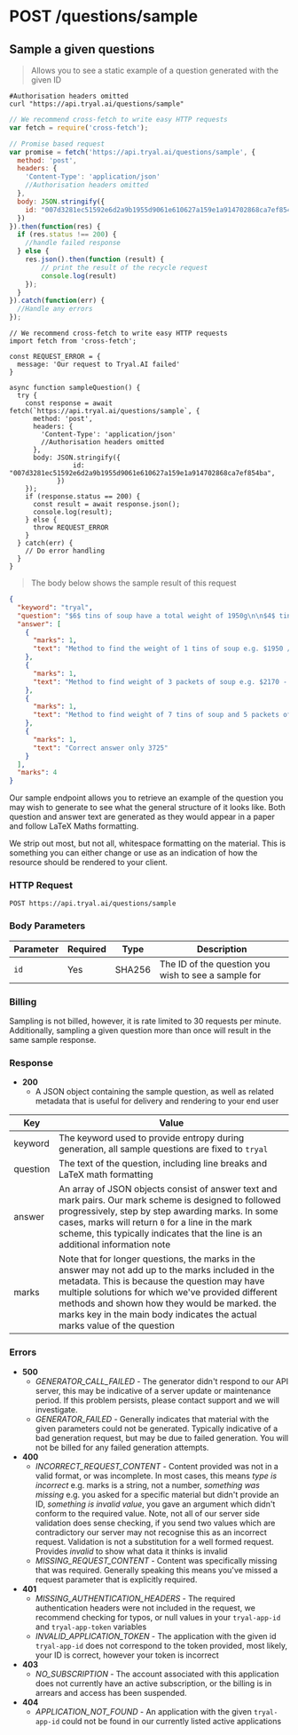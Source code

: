 # <span class="post">POST</span> /questions/sample

## Sample a given questions

> Allows you to see a static example of a question generated with the given ID

```shell
#Authorisation headers omitted
curl "https://api.tryal.ai/questions/sample"
```

```javascript
// We recommend cross-fetch to write easy HTTP requests
var fetch = require('cross-fetch');

// Promise based request
var promise = fetch('https://api.tryal.ai/questions/sample', {
  method: 'post',
  headers: {
    'Content-Type': 'application/json'
    //Authorisation headers omitted
  }, 
  body: JSON.stringify({
    id: "007d3281ec51592e6d2a9b1955d9061e610627a159e1a914702868ca7ef854ba",
  })
}).then(function(res) {
  if (res.status !== 200) {
    //handle failed response
  } else {
    res.json().then(function (result) {
        // print the result of the recycle request
    	console.log(result)
    });
  }
}).catch(function(err) {
  //Handle any errors
});
```

```javascript--ESNext
// We recommend cross-fetch to write easy HTTP requests
import fetch from 'cross-fetch';

const REQUEST_ERROR = {
  message: 'Our request to Tryal.AI failed'
}

async function sampleQuestion() {
  try {
    const response = await fetch(`https://api.tryal.ai/questions/sample`, {
      method: 'post',
      headers: {
        'Content-Type': 'application/json'
        //Authorisation headers omitted
      },
      body: JSON.stringify({
				id: "007d3281ec51592e6d2a9b1955d9061e610627a159e1a914702868ca7ef854ba",
			})
    });
    if (response.status == 200) {
      const result = await response.json();
      console.log(result);
    } else {
      throw REQUEST_ERROR
    }
  } catch(err) {
    // Do error handling
  }
}
```

> The body below shows the sample result of this request

```json
{
  "keyword": "tryal",
  "question": "$6$ tins of soup have a total weight of 1950g\n\n$4$ tins of soup and $3$ packets of soup have a total weight of 2170g\n\nWork out the total weight of 7 tins of soup and 5 packets of soup\n\n\n\n",
  "answer": [
    {
      "marks": 1,
      "text": "Method to find the weight of 1 tins of soup e.g. $1950 / 6$ (325)"
    },
    {
      "marks": 1,
      "text": "Method to find weight of 3 packets of soup e.g. $2170 - 1300 = 870$"
    },
    {
      "marks": 1,
      "text": "Method to find weight of 7 tins of soup and 5 packets of soup $7 \\times 325$, $5 \\time 290$"
    },
    {
      "marks": 1,
      "text": "Correct answer only 3725"
    }
  ],
  "marks": 4
}
```

Our sample endpoint allows you to retrieve an example of the question you may wish to generate to see what the general structure of it looks like. Both question and answer text are generated as they would appear in a paper and follow LaTeX Maths formatting. 

We strip out most, but not all, whitespace formatting on the material. This is something you can either change or use as an indication of how the resource should be rendered to your client.

### HTTP Request

`POST https://api.tryal.ai/questions/sample`


### Body Parameters

Parameter | Required | Type | Description 
--------- | ------- | ----- | -----------
`id` | Yes | SHA256 | The ID of the question you wish to see a sample for

### Billing

Sampling is not billed, however, it is rate limited to 30 requests per minute. Additionally, sampling a given question more than once will result in the same sample response.

### Response

- **200**
  - A JSON object containing the sample question, as well as related metadata that is useful for delivery and rendering to your end user

Key | Value
--- | -----
keyword | The keyword used to provide entropy during generation, all sample questions are fixed to `tryal`
question | The text of the question, including line breaks and LaTeX math formatting
answer | An array of JSON objects consist of answer text and mark pairs. Our mark scheme is designed to followed progressively, step by step awarding marks. In some cases, marks will return `0` for a line in the mark scheme, this typically indicates that the line is an additional information note
marks | Note that for longer questions, the marks in the answer may not add up to the marks included in the metadata. This is because the question may have multiple solutions for which we've provided different methods and shown how they would be marked. the marks key in the main body indicates the actual marks value of the question


### Errors
- **500**
  - *GENERATOR_CALL_FAILED* - The generator didn't respond to our API server, this may be indicative of a server
    update or maintenance period. If this problem persists, please contact support and we will investigate.
  - *GENERATOR_FAILED* - Generally indicates that material with the given parameters could not be generated. Typically indicative of a bad generation request, but may be due to failed generation. You will not be billed for any failed generation attempts.
- **400**
  - *INCORRECT_REQUEST_CONTENT* - Content provided was not in a valid format, or was incomplete. In 
    most cases, this means *type is incorrect* e.g. marks is a string, not a number, *something was missing*
    e.g. you asked for a specific material but didn't provide an ID, *something is invalid value*, you gave
    an argument which didn't conform to the required value.
    Note, not all of our server side validation does sense checking, if you send two values which are contradictory
    our server may not recognise this as an incorrect request. Validation is not a substitution for a well formed
    request. Provides *invalid* to show what data it thinks is invalid
  - *MISSING_REQUEST_CONTENT* - Content was specifically missing that was required. Generally speaking this means
    you've missed a request parameter that is explicitly required.
- **401**
  - *MISSING_AUTHENTICATION_HEADERS* - The required authentication headers were not included in the
    request, we recommend checking for typos, or null values in your `tryal-app-id` and `tryal-app-token`
    variables
  - *INVALID_APPLICATION_TOKEN* - The application with the given id `tryal-app-id` does not correspond to
    the token provided, most likely, your ID is correct, however your token is incorrect
- **403**
  - *NO_SUBSCRIPTION* - The account associated with this application does not currently have an active
    subscription, or the billing is in arrears and access has been suspended.
- **404**
  - *APPLICATION_NOT_FOUND* - An application with the given `tryal-app-id` could not be found in our
    currently listed active applications

